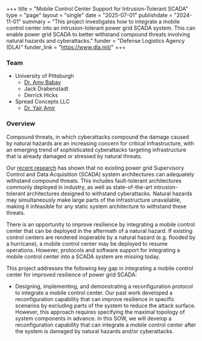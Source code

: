 +++
title = "Mobile Control Center Support for Intrusion-Tolerant SCADA"
type = "page"
layout = "single"
date = "2025-07-01"
publishdate = "2024-11-01"
summary = "This project investigates how to integrate a mobile control center into an intrusion-tolerant power grid SCADA system. This can enable power grid SCADA to better withstand compound threats involving natural hazards and cyberattacks."
funder = "Defense Logistics Agency (DLA)"
funder_link = "https://www.dla.mil/"
+++

### Team
- University of Pittsburgh
    - [Dr. Amy Babay](https://sites.pitt.edu/~babay/)
    - Jack Drabenstadt
    - Derrick Hicks
- Spread Concepts LLC
    - [Dr. Yair Amir](https://www.linkedin.com/in/yair-amir-61b58/)

### Overview

Compound threats, in which cyberattacks compound the damage caused by natural
hazards are an increasing concern for critical infrastructure, with an emerging
trend of sophisticated cyberattacks targeting infrastructure that is already
damaged or stressed by natural threats.

Our [recent
research](https://sites.pitt.edu/~babay/pubs/srds24_compoundThreats.pdf) has
shown that no existing power grid Supervisory Control and Data Acquisition
(SCADA) system architectures can adequately withstand compound threats. This
includes fault-tolerant architectures commonly deployed in industry, as well as
state-of-the-art intrusion-tolerant architectures designed to withstand
cyberattacks. Natural hazards may simultaneously make large parts of the
infrastructure unavailable, making it infeasible for any static system
architecture to withstand these threats.

There is an opportunity to improve resilience by integrating a mobile control
center that can be deployed in the aftermath of a natural hazard. If existing
control centers are rendered inoperable by a natural hazard (e.g. flooded by a
hurricane), a mobile control center may be deployed to resume operations.
However, protocols and software support for integrating a mobile control center
into a SCADA system are missing today.

This project addresses the following key gap in integrating a mobile control
center for improved resilience of power grid SCADA:
-	Designing, implementing, and demonstrating a reconfiguration protocol to
    integrate a mobile control center. Our past work developed a
    reconfiguration capability that can improve resilience in specific
    scenarios by excluding parts of the system to reduce the attack surface.
    However, this approach requires specifying the maximal topology of system
    components in advance. In this SOW, we will develop a reconfiguration
    capability that can integrate a mobile control center after the system is
    damaged by natural hazards and/or cyberattacks.
